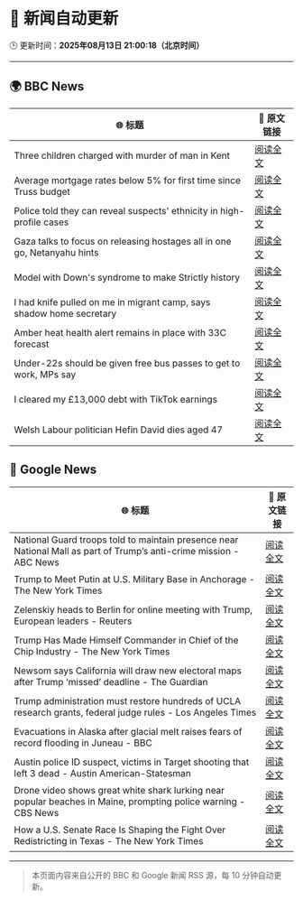 # 🧠 新闻自动更新

🕒 更新时间：**2025年08月13日 21:00:18（北京时间）**

---

## 🌍 BBC News

| 🌐 标题 | 🔗 原文链接 |
|--------|-------------|
| Three children charged with murder of man in Kent | [阅读全文](https://www.bbc.com/news/articles/cgr99lkjlk4o?at_medium=RSS&at_campaign=rss) |
| Average mortgage rates below 5% for first time since Truss budget | [阅读全文](https://www.bbc.com/news/articles/c4gzv41kw3jo?at_medium=RSS&at_campaign=rss) |
| Police told they can reveal suspects' ethnicity in high-profile cases | [阅读全文](https://www.bbc.com/news/articles/c5ypgg28nvpo?at_medium=RSS&at_campaign=rss) |
| Gaza talks to focus on releasing hostages all in one go, Netanyahu hints | [阅读全文](https://www.bbc.com/news/articles/c9vd734vv0yo?at_medium=RSS&at_campaign=rss) |
| Model with Down's syndrome to make Strictly history | [阅读全文](https://www.bbc.com/news/articles/cly3318nrmpo?at_medium=RSS&at_campaign=rss) |
| I had knife pulled on me in migrant camp, says shadow home secretary | [阅读全文](https://www.bbc.com/news/articles/cx2xj7g8vj0o?at_medium=RSS&at_campaign=rss) |
| Amber heat health alert remains in place with 33C forecast | [阅读全文](https://www.bbc.com/news/articles/c5y3v8l5d1go?at_medium=RSS&at_campaign=rss) |
| Under-22s should be given free bus passes to get to work, MPs say | [阅读全文](https://www.bbc.com/news/articles/c9877kg42wjo?at_medium=RSS&at_campaign=rss) |
| I cleared my £13,000 debt with TikTok earnings | [阅读全文](https://www.bbc.com/news/articles/crmkyzvy4m8o?at_medium=RSS&at_campaign=rss) |
| Welsh Labour politician Hefin David dies aged 47 | [阅读全文](https://www.bbc.com/news/articles/cq58j18w32no?at_medium=RSS&at_campaign=rss) |

## 📰 Google News

| 🌐 标题 | 🔗 原文链接 |
|--------|-------------|
| National Guard troops told to maintain presence near National Mall as part of Trump’s anti-crime mission - ABC News | [阅读全文](https://news.google.com/rss/articles/CBMimwFBVV95cUxNZXBfYTJGd2dJU0JqUzBKanFHakxmM05LTkw5R0VkbEpKNmhGVnNZbUxsLWh4bGpUclRTQTdjSlNJWXR3UW12UFcyM01QdjBZbmVKNlp6cDdaSGRYTEZQUVRMYWtBQXluQUhEQS1DMWhvT1lXOWRWUkVleVBnaEZOUzFDSmNGb3N1UXJlbmp4cWdWSXc3aDZIcU14VdIBoAFBVV95cUxPa3VuTzA2aUVzRlFaZzg0Y0pDdVkwbWczOTM5SHdjREQtaVliZGhRUUhUUnFFWUQ0TVBhekZrQVRFVWlJazViVW9KMWZoT2w2elEtMFhQUEIweF9YWTJVamFNdnQtVTdjWHYxdjJ4WmxycnNSZXo2elNncktqZEZRNlhEZzBYdF9kdW95N3dIMHk0Uk5iOFFQblRzXzBUYmxr?oc=5) |
| Trump to Meet Putin at U.S. Military Base in Anchorage - The New York Times | [阅读全文](https://news.google.com/rss/articles/CBMigwFBVV95cUxOQkgyVk42WllweENtZTJEd3BadlpDTm9zLUtKdlZpUE5pTVZrR25GcHVqb3RyRU9HYzdHOEthbEs0NjZmeEg3Sm5JSXhTVldJeTF4LTJwWUhKbl9hVHdIZDRUWlZEWjBKeFk1Qnk2TjBZNUgzeDhRTmdKYjRmekNXZExhVQ?oc=5) |
| Zelenskiy heads to Berlin for online meeting with Trump, European leaders - Reuters | [阅读全文](https://news.google.com/rss/articles/CBMitAFBVV95cUxOZ0M1SUpCTGtmLUIybERSNVRNcldYcmNnbGZwMDZ1NGRiRWJfWVJhQURYODVReWRsVmhZcFhxWHhUSWFGWnNPenkxTXMxVUhxQjZud1ZxU2l3WG9iWlRYSmJiOTduWWxjTzd1MFNlT19WbGhDRGNpVlFDLTJrY0JPUHJMVk9mT1QtQ2kyRWRlbDhoaklZaDk3YW1pZDNrbFJ3eGNiRlR3TkpqalhZLWhEcjNqWlQ?oc=5) |
| Trump Has Made Himself Commander in Chief of the Chip Industry - The New York Times | [阅读全文](https://news.google.com/rss/articles/CBMigAFBVV95cUxPSEdMMlAySF9seUxucEh1cW5zRzZMX3cwZzNDel9hR3Iwcm9udGdOOGxkbGROMXc5VnphREc5Si1jWEZydXNzNEF0QXp1LU9wSzJpRjJjazRUWkJ0V0l1dTFxR3JOWlgtck4wYi14Y2NCX1FtM0ZwMURtOWhycERGaQ?oc=5) |
| Newsom says California will draw new electoral maps after Trump ‘missed’ deadline - The Guardian | [阅读全文](https://news.google.com/rss/articles/CBMimwFBVV95cUxOS2FMUEF6anJneEdnTDU5eDZIQ3RGM0h5SGFla3h1ZE5Wb2I2ZkFsYngxYWZEM3owNWZhSW5KNGFfU2ItVFgwdll5c291QzA1ZkU5MkZWSmZXWERZdkctZTlVUDI2cGxzVFllQlpsb1lZTXNHVjZEUjhvWV9VOVR4dWlsTFlXZzRvck1URWtrQmgyVHlZRTVjRThocw?oc=5) |
| Trump administration must restore hundreds of UCLA research grants, federal judge rules - Los Angeles Times | [阅读全文](https://news.google.com/rss/articles/CBMijAFBVV95cUxOLWM0cGJ0cnhZQ3NiM1NvUEwwU1lYNTN0dkdsXzltMnZGY3pwVDhhR0JVaEtPc0x5bXlfQjh1blp4SW9BNWNpVkVIeDZzcmxFRXk1MXY0emZSYmFsRFVRNmNFU2FfNE5kSTNXZHJwTHhKMTdJdWwxRFRCTVlnY3REUHBJWGdlUEo2b3BXSg?oc=5) |
| Evacuations in Alaska after glacial melt raises fears of record flooding in Juneau - BBC | [阅读全文](https://news.google.com/rss/articles/CBMiWkFVX3lxTE5sT090U2lTZU5xVFEzaDNRWG5vU2JpRE9PV0p2bWN3Mnc1c3V1UXZVY29QT0hLTHlMQW5Oa2M2WnZ0cEtVVVkyLTJ5X2FYNU8ya202ZWxiVFNoZ9IBX0FVX3lxTE5oMzR3a0hoYS1TOEM5c2k3anU0SGdPSzVuajI4ZVByby1mWi1fdHllUnUwY2dxZlljSElGeUZLbGFqbmJNbFRRZWM2ekJ4TXY0VGpfX0JIM2NKQnBYOW9R?oc=5) |
| Austin police ID suspect, victims in Target shooting that left 3 dead - Austin American-Statesman | [阅读全文](https://news.google.com/rss/articles/CBMikgFBVV95cUxPVmNDejdKSlJJWkpTU0hTeUZaZFRObm5xWDhDaTZJclBoZFFEUWRxeXFfWUxua0lmeG1QZXBiOFVYb3NneWxILU13a1VIOWVpb19BT1VKeU5BWFlMZ0h2VV9NRUZGLW96R3AtTERWS0xpc1liM1JGRGdxcGxtUHNaanJPODdXNTN6TG5jVHNIX3V6Zw?oc=5) |
| Drone video shows great white shark lurking near popular beaches in Maine, prompting police warning - CBS News | [阅读全文](https://news.google.com/rss/articles/CBMif0FVX3lxTE4zWjZtSmY2TkV2d294T0FxMzJQVTV1NjhNS2c2SXZKaV9YblBuNmp4UkJXdWZfY3BLZlFuR0VZeUtwNGdVYWIyWW5ZTW5QQjhyUmNETURhUGdYTFlxa2RJaXVJcjJEYkxweEludXhZTUtzcERqUEFxNkR5QmFkdFHSAYQBQVVfeXFMT1RTM0tvaUd3TUdQeHNZTXpSWlJhZTZCRWd6NGlNZlhCQU4tLTk2UzQ3ZHRjR3QzcThQWktnUUFMS1Qwd3hrdC1udkt6bGlwVEdldHVxbi15Z3NqNDRjZ3VIUHVhNzRnR3BrSUl6Q3FodjZSLXJfU25kVTdiX3FSUVJRQWFu?oc=5) |
| How a U.S. Senate Race Is Shaping the Fight Over Redistricting in Texas - The New York Times | [阅读全文](https://news.google.com/rss/articles/CBMihAFBVV95cUxNWFhrSFQxcXVuc0NscWdhMm5PRHdoUS1LNjlOVFM2dzRZMUt2VHpMQ3U3a0lZUEhvSmJLdW9Jcm1BNXBobEZIbG1jOUkzV3FfTkttajk4REg2bHBCRlFRWFBGVWVxRzlNRkktT0x3QXhTcUtsNHJxcHphVmVQa1ROckY5Q0E?oc=5) |

---
> 本页面内容来自公开的 BBC 和 Google 新闻 RSS 源，每 10 分钟自动更新。